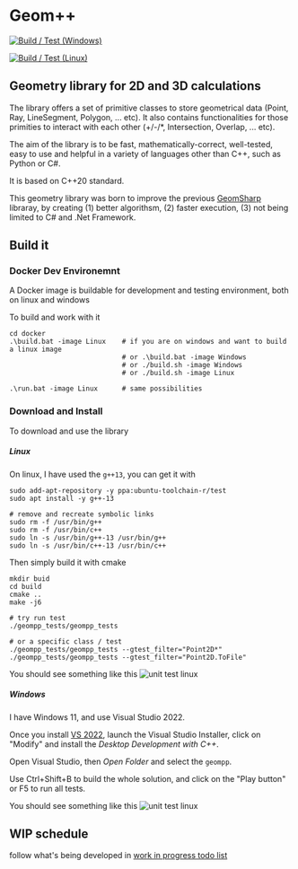 # Geom++ 

[![Build / Test (Windows)](https://github.com/amastrobera/geompp/actions/workflows/build_test_windows.yml/badge.svg)](https://github.com/amastrobera/geompp/actions/workflows/build_test_windows.yml)

[![Build / Test (Linux)](https://github.com/amastrobera/geompp/actions/workflows/build_test_linux.yml/badge.svg)](https://github.com/amastrobera/geompp/actions/workflows/build_test_linux.yml)


## Geometry library for 2D and 3D calculations

The library offers a set of primitive classes to store geometrical data (Point, Ray, LineSegment, Polygon, ... etc). It also contains functionalities for those primities to interact with each other (+/-/*, Intersection, Overlap, ... etc). 

The aim of the library is to be fast, mathematically-correct, well-tested, easy to use and helpful in a variety of languages other than C++, such as Python or C#. 

It is based on C++20 standard.

This geometry library was born to improve the previous [GeomSharp](https://github.com/amastrobera/geom_sharp) libraray, by creating 
(1) better algorithsm, 
(2) faster execution, 
(3) not being limited to C# and .Net Framework. 


## Build it 

### Docker Dev Environemnt

A Docker image is buildable for development and testing environment, both on linux and windows

To build and work with it 

```
cd docker
.\build.bat -image Linux    # if you are on windows and want to build a linux image
                            # or .\build.bat -image Windows
                            # or ./build.sh -image Windows
                            # or ./build.sh -image Linux

.\run.bat -image Linux      # same possibilities 
```

### Download and Install

To download and use the library

##### Linux
On linux, I have used the `g++13`, you can get it with 
```
sudo add-apt-repository -y ppa:ubuntu-toolchain-r/test
sudo apt install -y g++-13

# remove and recreate symbolic links
sudo rm -f /usr/bin/g++
sudo rm -f /usr/bin/c++
sudo ln -s /usr/bin/g++-13 /usr/bin/g++
sudo ln -s /usr/bin/c++-13 /usr/bin/c++
```

Then simply build it with cmake
```
mkdir buid
cd build
cmake ..
make -j6

# try run test
./geompp_tests/geompp_tests

# or a specific class / test
./geompp_tests/geompp_tests --gtest_filter="Point2D*"
./geompp_tests/geompp_tests --gtest_filter="Point2D.ToFile"
```

You should see something like this 
![unit test linux](etc/unit_tests_linux.png)

##### Windows
I have Windows 11, and use Visual Studio 2022. 

Once you install [VS 2022](https://visualstudio.microsoft.com/downloads/), launch the Visual Studio Installer, click on "Modify" and install the _Desktop Development with C++_. 

Open Visual Studio, then _Open Folder_ and select the `geompp`. 

Use Ctrl+Shift+B to build the whole solution, and click on the "Play button" or F5 to run all tests.

You should see something like this 
![unit test linux](etc/unit_tests_win_vs.png)


## WIP schedule

follow what's being developed in [work in progress todo list](./WIP.md)